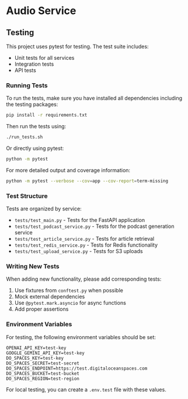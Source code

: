 # Audio Service

## Testing

This project uses pytest for testing. The test suite includes:

- Unit tests for all services
- Integration tests
- API tests

### Running Tests

To run the tests, make sure you have installed all dependencies including the testing packages:

```bash
pip install -r requirements.txt
```

Then run the tests using:

```bash
./run_tests.sh
```

Or directly using pytest:

```bash
python -m pytest
```

For more detailed output and coverage information:

```bash
python -m pytest --verbose --cov=app --cov-report=term-missing
```

### Test Structure

Tests are organized by service:

- `tests/test_main.py` - Tests for the FastAPI application
- `tests/test_podcast_service.py` - Tests for the podcast generation service
- `tests/test_article_service.py` - Tests for article retrieval
- `tests/test_redis_service.py` - Tests for Redis functionality
- `tests/test_upload_service.py` - Tests for S3 uploads

### Writing New Tests

When adding new functionality, please add corresponding tests:

1. Use fixtures from `conftest.py` when possible
2. Mock external dependencies
3. Use `@pytest.mark.asyncio` for async functions
4. Add proper assertions

### Environment Variables

For testing, the following environment variables should be set:

```
OPENAI_API_KEY=test-key
GOOGLE_GEMINI_API_KEY=test-key
DO_SPACES_KEY=test-key
DO_SPACES_SECRET=test-secret
DO_SPACES_ENDPOINT=https://test.digitaloceanspaces.com
DO_SPACES_BUCKET=test-bucket
DO_SPACES_REGION=test-region
```

For local testing, you can create a `.env.test` file with these values.
